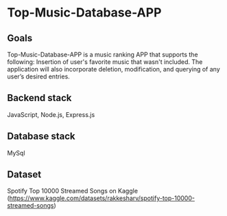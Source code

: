 # Top-Music-Database-APP

## Goals
Top-Music-Database-APP is a music ranking APP that supports the following:
Insertion of user's favorite music that wasn't included. The application will also incorporate deletion, modification, and querying of any user’s desired entries. 

## Backend stack
JavaScript, Node.js, Express.js 

## Database stack
MySql

## Dataset
Spotify Top 10000 Streamed Songs on Kaggle (https://www.kaggle.com/datasets/rakkesharv/spotify-top-10000-streamed-songs)
